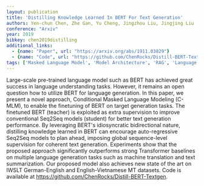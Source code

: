```yaml
---
layout: publication
title: 'Distilling Knowledge Learned In BERT For Text Generation'
authors: Yen-chun Chen, Zhe Gan, Yu Cheng, Jingzhou Liu, Jingjing Liu
conference: "Arxiv"
year: 2019
bibkey: chen2019distilling
additional_links:
  - {name: "Paper", url: "https://arxiv.org/abs/1911.03829"}
  - {name: "Code", url: "https://github.com/ChenRocks/Distill-BERT-Textgen"}
tags: ['Masked Language Model', 'Model Architecture', 'RAG', 'Language Modeling', 'Pretraining Methods', 'BERT', 'Transformer', 'Has Code', 'Applications', 'SLT']
---
```

Large-scale pre-trained language model such as BERT has achieved great
success in language understanding tasks. However, it remains an open question
how to utilize BERT for language generation. In this paper, we present a novel
approach, Conditional Masked Language Modeling (C-MLM), to enable the
finetuning of BERT on target generation tasks. The finetuned BERT (teacher) is
exploited as extra supervision to improve conventional Seq2Seq models (student)
for better text generation performance. By leveraging BERT's idiosyncratic
bidirectional nature, distilling knowledge learned in BERT can encourage
auto-regressive Seq2Seq models to plan ahead, imposing global sequence-level
supervision for coherent text generation. Experiments show that the proposed
approach significantly outperforms strong Transformer baselines on multiple
language generation tasks such as machine translation and text summarization.
Our proposed model also achieves new state of the art on IWSLT German-English
and English-Vietnamese MT datasets. Code is available at
https://github.com/ChenRocks/Distill-BERT-Textgen.
